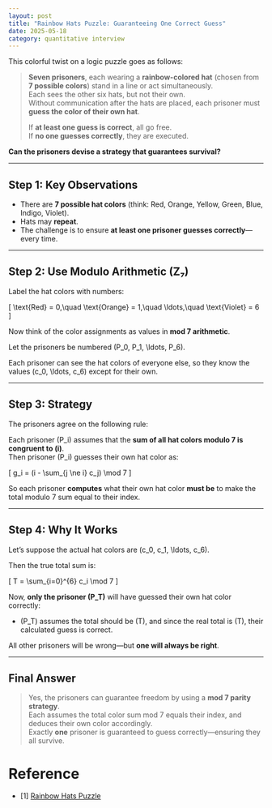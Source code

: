 ```yaml
---
layout: post
title: "Rainbow Hats Puzzle: Guaranteeing One Correct Guess"
date: 2025-05-18
category: quantitative interview
---
```


This colorful twist on a logic puzzle goes as follows:

> **Seven prisoners**, each wearing a **rainbow-colored hat** (chosen from **7 possible colors**) stand in a line or act simultaneously.  
> Each sees the other six hats, but not their own.  
> Without communication after the hats are placed, each prisoner must **guess the color of their own hat**.
>
> If **at least one guess is correct**, all go free.  
> If **no one guesses correctly**, they are executed.

**Can the prisoners devise a strategy that guarantees survival?**

---

## Step 1: Key Observations

- There are **7 possible hat colors** (think: Red, Orange, Yellow, Green, Blue, Indigo, Violet).
- Hats may **repeat**.
- The challenge is to ensure **at least one prisoner guesses correctly**—every time.

---

## Step 2: Use Modulo Arithmetic (Z₇)

Label the hat colors with numbers:

\[
\text{Red} = 0,\quad \text{Orange} = 1,\quad \ldots,\quad \text{Violet} = 6
\]

Now think of the color assignments as values in **mod 7 arithmetic**.

Let the prisoners be numbered \(P_0, P_1, \ldots, P_6\).

Each prisoner can see the hat colors of everyone else, so they know the values \(c_0, \ldots, c_6\) except for their own.

---

## Step 3: Strategy

The prisoners agree on the following rule:

Each prisoner \(P_i\) assumes that the **sum of all hat colors modulo 7 is congruent to \(i\)**.  
Then prisoner \(P_i\) guesses their own hat color as:

\[
g_i = (i - \sum_{j \ne i} c_j) \mod 7
\]

So each prisoner **computes** what their own hat color **must be** to make the total modulo 7 sum equal to their index.

---

## Step 4: Why It Works

Let’s suppose the actual hat colors are \(c_0, c_1, \ldots, c_6\).

Then the true total sum is:

\[
T = \sum_{i=0}^{6} c_i \mod 7
\]

Now, **only the prisoner \(P_T\)** will have guessed their own hat color correctly:

- \(P_T\) assumes the total should be \(T\), and since the real total is \(T\), their calculated guess is correct.

All other prisoners will be wrong—but **one will always be right**.

---

## Final Answer

> Yes, the prisoners can guarantee freedom by using a **mod 7 parity strategy**.  
> Each assumes the total color sum mod 7 equals their index, and deduces their own color accordingly.  
> Exactly **one** prisoner is guaranteed to guess correctly—ensuring they all survive.

# Reference

* [1] [Rainbow Hats Puzzle](https://math.stackexchange.com/questions/149915/rainbow-hats-puzzle)
